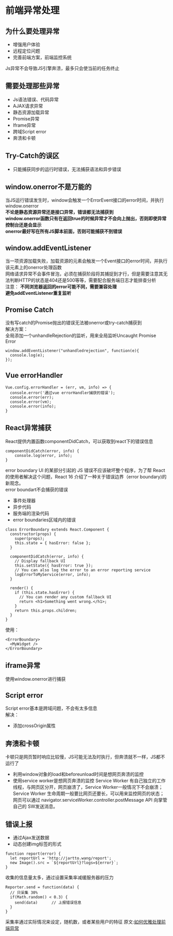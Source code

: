 # 前端异常处理
## 为什么要处理异常
- 增强用户体验
- 远程定位问题
- 完善前端方案，前端监控系统  

Js异常不会导致JS引擎奔溃，最多只会使当前的任务终止

## 需要处理那些异常
- Js语法错误、代码异常
- AJAX请求异常
- 静态资源加载异常
- Promise异常
- Iframe异常
- 跨域Script error
- 奔溃和卡顿

## Try-Catch的误区
- 只能捕获同步的运行时错误，无法捕获语法和异步错误

## window.onerror不是万能的
当JS运行错误发生时，window会触发一个ErrorEvent接口的error时间，并执行window.onerror  
**不论是静态资源异常还是接口异常，错误都无法捕获到**  
**window.onerror函数只有在返回true的时候异常才不会向上抛出，否则即使异常控制台还是会显示**  
**onerror最好写在所有JS脚本前面，否则可能捕获不到错误**
## window.addEventListener
当一项资源加载失败，加载资源的元素会触发一个Event接口的error时间，并执行该元素上的onerror处理函数  
网络请求异常不会事件冒泡，必须在捕获阶段将其捕捉到才行，但是需要注意其无法判断HTTP的状态是404还是500等等，需要配合服务端日志才能排查分析  
注意：
**不同浏览器返回的error可能不同，需要兼容处理**   
**避免addEventListener重复监听**
## Promise Catch
没有写catch的Promise抛出的错误无法被onerror或try-catch捕获到  
解决方案：  
全局添加一个unhandleRejection的监听，用来全局监听Uncaught Promise Error
```
window.addEventListener("unhandledrejection", function(e){
  console.log(e);
});
```
## Vue errorHandler
```
Vue.config.errorHandler = (err, vm, info) => {
  console.error('通过vue errorHandler捕获的错误');
  console.error(err);
  console.error(vm);
  console.error(info);
}
```
## React异常捕获
React提供内置函数componentDidCatch，可以获取到react下的错误信息
```
componentDidCatch(error, info) {
    console.log(error, info);
}
```
error boundary
UI 的某部分引起的 JS 错误不应该破坏整个程序，为了帮 React 的使用者解决这个问题，React 16 介绍了一种关于错误边界（error boundary)的新观念。  
error boundart不会捕获的错误
- 事件处理器
- 异步代码
- 服务端的渲染代码
- error boundaries区域内的错误
```
class ErrorBoundary extends React.Component {
  constructor(props) {
    super(props);
    this.state = { hasError: false };
  }
 
  componentDidCatch(error, info) {
    // Display fallback UI
    this.setState({ hasError: true });
    // You can also log the error to an error reporting service
    logErrorToMyService(error, info);
  }
 
  render() {
    if (this.state.hasError) {
      // You can render any custom fallback UI
      return <h1>Something went wrong.</h1>;
    }
    return this.props.children;
  }
}
```
使用：
```
<ErrorBoundary>
  <MyWidget />
</ErrorBoundary>
```
## iframe异常
使用window.onerror进行捕获
## Script error
Script error基本是跨域问题，不会有太多信息  
解决：  
- 添加crossOrigin属性
## 奔溃和卡顿
卡顿只是网页暂时响应比较慢，JS可能无法及时执行，但奔溃就不一样，JS都不运行了
- 利用window对象的load和beforeunload时间是想网页奔溃的监控
- 使用service worker是想网页奔溃的监控
Service Worker 有自己独立的工作线程，与网页区分开，网页崩溃了，Service Worker一般情况下不会崩溃；
Service Worker 生命周期一般要比网页还要长，可以用来监控网页的状态；
网页可以通过 navigator.serviceWorker.controller.postMessage API 向掌管自己的 SW发送消息。
## 错误上报
- 通过Ajax发送数据
- 动态创建img标签的形式
```
function report(error) {
  let reportUrl = 'http://jartto.wang/report';
  new Image().src = `${reportUrl}?logs=${error}`;
}
```
收集的信息量太多，通过设置采集率减缓服务器的压力
```
Reporter.send = function(data) {
  // 只采集 30%
  if(Math.random() < 0.3) {
    send(data)      // 上报错误信息
  }
}
```
采集率通过实际情况来设定，随机数，或者某些用户的特征
原文:[如何优雅处理前端异常](https://zhuanlan.zhihu.com/p/51800345)